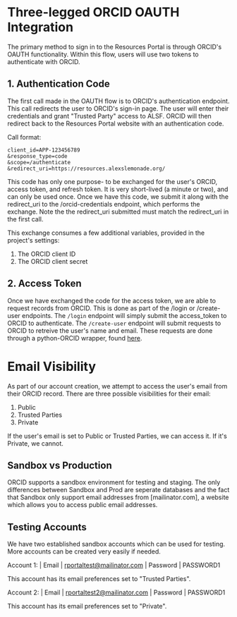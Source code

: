 # Three-legged ORCID OAUTH Integration

The primary method to sign in to the Resources Portal is through ORCID's OAUTH functionality. Within this flow, users will use two tokens to authenticate with ORCID.

## 1. Authentication Code
The first call made in the OAUTH flow is to ORCID's authentication endpoint. This call redirects the user to ORCID's sign-in page. The user will enter their credentials and grant "Trusted Party" access to ALSF. ORCID will then redirect back to the Resources Portal website with an authentication code.

Call format:
``` https://orcid.org/oauth/authorize?
client_id=APP-123456789
&response_type=code
&scope=/authenticate
&redirect_uri=https://resources.alexslemonade.org/
 ```

This code has only one purpose- to be exchanged for the user's ORCID, access token, and refresh token. It is very short-lived (a minute or two), and can only be used once. Once we have this code, we submit it along with the redirect_uri to the /orcid-credentials endpoint, which performs the exchange. Note the the redirect_uri submitted must match the redirect_uri in the first call.

This exchange consumes a few additional variables, provided in the project's settings:
1. The ORCID client ID
2. The ORCID client secret

## 2. Access Token

Once we have exchanged the code for the access token, we are able to request records from ORCID. This is done as part of the /login or /create-user endpoints. The `/login` endpoint will simply submit the access_token to ORCID to authenticate. The `/create-user` endpoint will submit requests to ORCID to retreive the user's name and email. These requests are done through a python-ORCID wrapper, found [here](https://github.com/ORCID/python-orcid).

# Email Visibility
As part of our account creation, we attempt to access the user's email from their ORCID record. There are three possible visibilities for their email:
1. Public
2. Trusted Parties
3. Private

If the user's email is set to Public or Trusted Parties, we can access it. If it's Private, we cannot.

## Sandbox vs Production
ORCID supports a sandbox environment for testing and staging. The only differences between Sandbox and Prod are seperate databases and the fact that Sandbox only support email addresses from [mailinator.com], a website which allows you to access public email addresses.

## Testing Accounts

We have two established sandbox accounts which can be used for testing. More accounts can be created very easily if needed.

Account 1:
| Email    | rportaltest@mailinator.com
| Password | PASSWORD1

This account has its email preferences set to "Trusted Parties".

Account 2:
| Email    | rportaltest2@mailinator.com
| Password | PASSWORD1

This account has its email preferences set to "Private".
